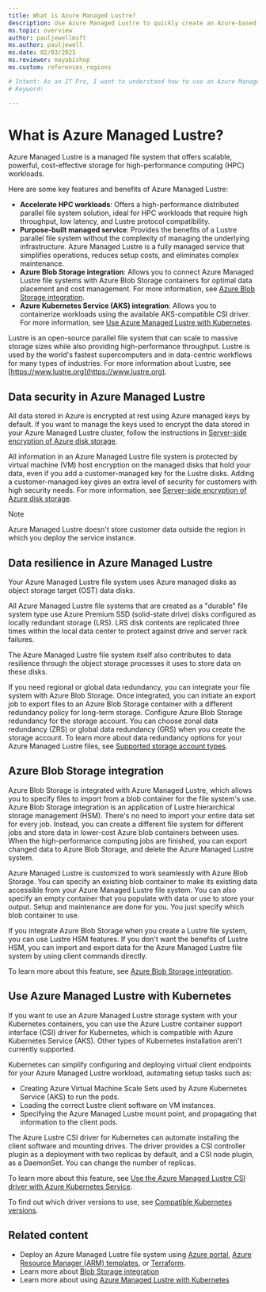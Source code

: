```yaml
---
title: What is Azure Managed Lustre?
description: Use Azure Managed Lustre to quickly create an Azure-based Lustre file system for cloud-based high-performance computing jobs.
ms.topic: overview
author: pauljewellmsft
ms.author: pauljewell
ms.date: 02/03/2025
ms.reviewer: mayabishop
ms.custom: references_regions

# Intent: As an IT Pro, I want to understand how to use an Azure Managed Lustre file system.
# Keyword: 

---
```


# What is Azure Managed Lustre?

Azure Managed Lustre is a managed file system that offers scalable, powerful, cost-effective storage for high-performance computing (HPC) workloads.

Here are some key features and benefits of Azure Managed Lustre:

- **Accelerate HPC workloads**: Offers a high-performance distributed parallel file system solution, ideal for HPC workloads that require high throughput, low latency, and Lustre protocol compatibility.
- **Purpose-built managed service**: Provides the benefits of a Lustre parallel file system without the complexity of managing the underlying infrastructure. Azure Managed Lustre is a fully managed service that simplifies operations, reduces setup costs, and eliminates complex maintenance.
- **Azure Blob Storage integration**: Allows you to connect Azure Managed Lustre file systems with Azure Blob Storage containers for optimal data placement and cost management. For more information, see [Azure Blob Storage integration](#azure-blob-storage-integration).
- **Azure Kubernetes Service (AKS) integration**: Allows you to containerize workloads using the available AKS-compatible CSI driver. For more information, see [Use Azure Managed Lustre with Kubernetes](#use-azure-managed-lustre-with-kubernetes).

Lustre is an open-source parallel file system that can scale to massive storage sizes while also providing high-performance throughput. Lustre is used by the world's fastest supercomputers and in data-centric workflows for many types of industries. For more information about Lustre, see [https://www.lustre.org](https://www.lustre.org).

## Data security in Azure Managed Lustre

All data stored in Azure is encrypted at rest using Azure managed keys by default. If you want to manage the keys used to encrypt the data stored in your Azure Managed Lustre cluster, follow the instructions in [Server-side encryption of Azure disk storage](/azure/virtual-machines/disk-encryption).

All information in an Azure Managed Lustre file system is protected by virtual machine (VM) host encryption on the managed disks that hold your data, even if you add a customer-managed key for the Lustre disks. Adding a customer-managed key gives an extra level of security for customers with high security needs. For more information, see [Server-side encryption of Azure disk storage](/azure/virtual-machines/disk-encryption).

> [!NOTE]
> Azure Managed Lustre doesn't store customer data outside the region in which you deploy the service instance.

## Data resilience in Azure Managed Lustre

Your Azure Managed Lustre file system uses Azure managed disks as object storage target (OST) data disks.

All Azure Managed Lustre file systems that are created as a "durable" file system type use Azure Premium SSD (solid-state drive) disks configured as locally redundant storage (LRS). LRS disk contents are replicated three times within the local data center to protect against drive and server rack failures.

The Azure Managed Lustre file system itself also contributes to data resilience through the object storage processes it uses to store data on these disks.

If you need regional or global data redundancy, you can integrate your file system with Azure Blob Storage. Once integrated, you can initiate an export job to export files to an Azure Blob Storage container with a different redundancy policy for long-term storage. Configure Azure Blob Storage redundancy for the storage account. You can choose zonal data redundancy (ZRS) or global data redundancy (GRS) when you create the storage account. To learn more about data redundancy options for your Azure Managed Lustre files, see [Supported storage account types](amlfs-prerequisites.md#supported-storage-account-types).

## Azure Blob Storage integration

Azure Blob Storage is integrated with Azure Managed Lustre, which allows you to specify files to import from a blob container for the file system's use. Azure Blob Storage integration is an application of Lustre hierarchical storage management (HSM). There's no need to import your entire data set for every job. Instead, you can create a different file system for different jobs and store data in lower-cost Azure blob containers between uses. When the high-performance computing jobs are finished, you can export changed data to Azure Blob Storage, and delete the Azure Managed Lustre system.

Azure Managed Lustre is customized to work seamlessly with Azure Blob Storage. You can specify an existing blob container to make its existing data accessible from your Azure Managed Lustre file system. You can also specify an empty container that you populate with data or use to store your output. Setup and maintenance are done for you. You just specify which blob container to use.

If you integrate Azure Blob Storage when you create a Lustre file system, you can use Lustre HSM features. If you don't want the benefits of Lustre HSM, you can import and export data for the Azure Managed Lustre file system by using client commands directly.

To learn more about this feature, see [Azure Blob Storage integration](blob-integration.md).

## Use Azure Managed Lustre with Kubernetes

If you want to use an Azure Managed Lustre storage system with your Kubernetes containers, you can use the Azure Lustre container support interface (CSI) driver for Kubernetes, which is compatible with Azure Kubernetes Service (AKS). Other types of Kubernetes installation aren't currently supported.

Kubernetes can simplify configuring and deploying virtual client endpoints for your Azure Managed Lustre workload, automating setup tasks such as:

- Creating Azure Virtual Machine Scale Sets used by Azure Kubernetes Service (AKS) to run the pods.
- Loading the correct Lustre client software on VM instances.
- Specifying the Azure Managed Lustre mount point, and propagating that information to the client pods.

The Azure Lustre CSI driver for Kubernetes can automate installing the client software and mounting drives. The driver provides a CSI controller plugin as a deployment with two replicas by default, and a CSI node plugin, as a DaemonSet. You can change the number of replicas.

To learn more about this feature, see [Use the Azure Managed Lustre CSI driver with Azure Kubernetes Service](use-csi-driver-kubernetes.md).

To find out which driver versions to use, see [Compatible Kubernetes versions](use-csi-driver-kubernetes.md#compatible-kubernetes-versions).

## Related content

- Deploy an Azure Managed Lustre file system using [Azure portal](create-file-system-portal.md), [Azure Resource Manager (ARM) templates](create-file-system-resource-manager.md), or [Terraform](create-aml-file-system-terraform.md).
- Learn more about [Blob Storage integration](blob-integration.md)
- Learn more about using [Azure Managed Lustre with Kubernetes](use-csi-driver-kubernetes.md)
